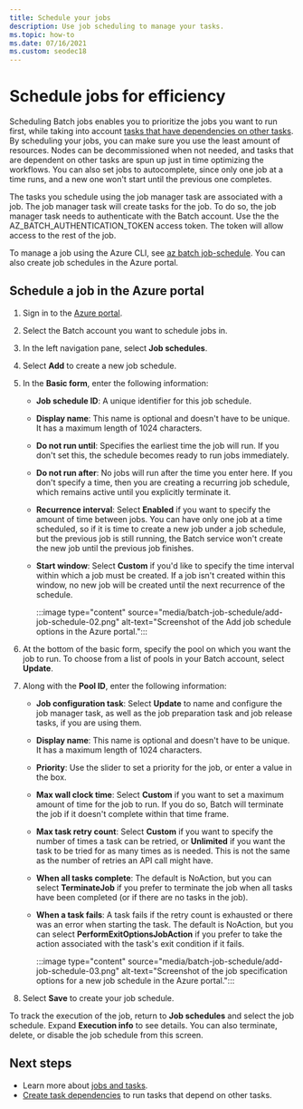 ```yaml
---
title: Schedule your jobs
description: Use job scheduling to manage your tasks.
ms.topic: how-to
ms.date: 07/16/2021
ms.custom: seodec18
---
```


# Schedule jobs for efficiency

Scheduling Batch jobs enables you to prioritize the jobs you want to run first, while taking into account [tasks that have dependencies on other tasks](batch-task-dependencies.md). By scheduling your jobs, you can make sure you use the least amount of resources. Nodes can be decommissioned when not needed, and tasks that are dependent on other tasks are spun up just in time optimizing the workflows. You can also set jobs to autocomplete, since only one job at a time runs, and a new one won't start until the previous one completes.

The tasks you schedule using the job manager task are associated with a job. The job manager task will create tasks for the job. To do so, the job manager task needs to authenticate with the Batch account. Use the the AZ_BATCH_AUTHENTICATION_TOKEN access token. The token will allow access to the rest of the job.

To manage a job using the Azure CLI, see [az batch job-schedule](/cli/azure/batch/job-schedule). You can also create job schedules in the Azure portal.

## Schedule a job in the Azure portal

1. Sign in to the [Azure portal](https://portal.azure.com/).
1. Select the Batch account you want to schedule jobs in.
1. In the left navigation pane, select **Job schedules**.
1. Select **Add** to create a new job schedule.
1. In the **Basic form**, enter the following information:
   - **Job schedule ID**: A unique identifier for this job schedule.
   - **Display name**: This name is optional and doesn't have to be unique. It has a maximum length of 1024 characters.
   - **Do not run until**: Specifies the earliest time the job will run. If you don't set this, the schedule becomes ready to run jobs immediately.
   - **Do not run after**: No jobs will run after the time you enter here. If you don't specify a time, then you are creating a recurring job schedule, which remains active until you explicitly terminate it.
   - **Recurrence interval**: Select **Enabled** if you want to specify the amount of time between jobs. You can have only one job at a time scheduled, so if it is time to create a new job under a job schedule, but the previous job is still running, the Batch service won't create the new job until the previous job finishes.
   - **Start window**: Select **Custom** if you'd like to specify the time interval within which a job must be created. If a job isn't created within this window, no new job will be created until the next recurrence of the schedule.

     :::image type="content" source="media/batch-job-schedule/add-job-schedule-02.png" alt-text="Screenshot of the Add job schedule options in the Azure portal.":::  

1. At the bottom of the basic form, specify the pool on which you want the job to run. To choose from a list of pools in your Batch account, select **Update**.
1. Along with the **Pool ID**, enter the following information:
   - **Job configuration task**: Select **Update** to name and configure the job manager task, as well as the job preparation task and job release tasks, if you are using them.
   - **Display name**: This name is optional and doesn't have to be unique. It has a maximum length of 1024 characters.
   - **Priority**: Use the slider to set a priority for the job, or enter a value in the box.
   - **Max wall clock time**: Select **Custom** if you want to set a maximum amount of time for the job to run. If you do so, Batch will terminate the job if it doesn't complete within that time frame.
   - **Max task retry count**: Select **Custom** if you want to specify the number of times a task can be retried, or **Unlimited** if you want the task to be tried for as many times as is needed. This is not the same as the number of retries an API call might have.
   - **When all tasks complete**: The default is NoAction, but you can select **TerminateJob** if you prefer to terminate the job when all tasks have been completed (or if there are no tasks in the job).
   - **When a task fails**: A task fails if the retry count is exhausted or there was an error when starting the task. The default is NoAction, but you can select **PerformExitOptionsJobAction** if you prefer to take the action associated with the task's exit condition if it fails.

     :::image type="content" source="media/batch-job-schedule/add-job-schedule-03.png" alt-text="Screenshot of the job specification options for a new job schedule in the Azure portal.":::

1. Select **Save** to create your job schedule.

To track the execution of the job, return to **Job schedules** and select the job schedule. Expand **Execution info** to see details. You can also terminate, delete, or disable the job schedule from this screen.

## Next steps

- Learn more about [jobs and tasks](jobs-and-tasks.md).
- [Create task dependencies](batch-task-dependencies.md) to run tasks that depend on other tasks.
